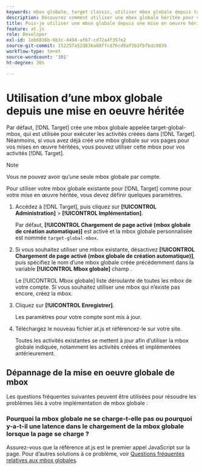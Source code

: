 ```yaml
---
keywords: mbox globale, target classic, utiliser mbox globale depuis target classic
description: Découvrez comment utiliser une mbox globale héritée pour votre Adobe [!DNL Target] activités si vous avez déjà créé une mbox globale sur vos pages pour vos implémentations héritées.
title: Puis-je utiliser une mbox globale depuis une mise en oeuvre héritée ?
feature: at.js
role: Developer
exl-id: 1eb6836b-6b3c-4494-af67-cd72a4f357e2
source-git-commit: 152257a52d836a88ffcd76cd9af5b3fbfbdc0839
workflow-type: tm+mt
source-wordcount: '301'
ht-degree: 36%

---
```


# Utilisation d’une mbox globale depuis une mise en oeuvre héritée

Par défaut, [!DNL Target] crée une mbox globale appelée target-global-mbox, qui est utilisée pour exécuter les activités créées dans [!DNL Target]. Néanmoins, si vous avez déjà créé une mbox globale sur vos pages pour vos mises en œuvre héritées, vous pouvez utiliser cette mbox pour vos activités [!DNL Target].

>[!NOTE]
>
>Vous ne pouvez avoir qu’une seule mbox globale par compte.

Pour utiliser votre mbox globale existante pour [!DNL Target] comme pour votre mise en œuvre héritée, vous devez définir quelques paramètres.

1. Accédez à [!DNL Target], puis cliquez sur **[!UICONTROL Administration]** > **[!UICONTROL Implémentation]**.

   Par défaut, **[!UICONTROL Chargement de page activé (mbox globale de création automatique)]** est activé et la mbox globale personnalisée est nommée `target-global-mbox`.

1. Si vous souhaitez utiliser une mbox existante, désactivez **[!UICONTROL Chargement de page activé (mbox globale de création automatique)]**, puis spécifiez le nom d’une mbox globale créée précédemment dans la variable **[!UICONTROL Mbox globale]** champ .

   Le [!UICONTROL Mbox globale] liste déroulante de toutes les mbox de votre compte. Si vous souhaitez utiliser une mbox qui n’existe pas encore, créez la mbox.

1. Cliquez sur **[!UICONTROL Enregistrer]**.

   Les paramètres pour votre compte sont mis à jour.

1. Téléchargez le nouveau fichier at.js et référencez-le sur votre site.

   Toutes les activités existantes se mettent à jour afin d’utiliser la mbox globale indiquée, notamment les activités créées et implémentées antérieurement.

## Dépannage de la mise en oeuvre globale de mbox

Les questions fréquentes suivantes peuvent être utilisées pour résoudre les problèmes liés à votre implémentation de mbox globale :

### Pourquoi la mbox globale ne se charge-t-elle pas ou pourquoi y-a-t-il une latence dans le chargement de la mbox globale lorsque la page se charge ?

Assurez-vous que la référence at.js est le premier appel JavaScript sur la page. Pour d’autres solutions à ce problème, voir [Questions fréquentes relatives aux mbox globales](/help/main/c-implementing-target/c-implementing-target-for-client-side-web/c-target-atjs-faq/global-mbox-frequently-asked-questions.md).
